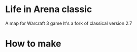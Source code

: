 # Life in Arena classic
A map for Warcraft 3 game
It's a fork of classical version 2.7
# How to make
